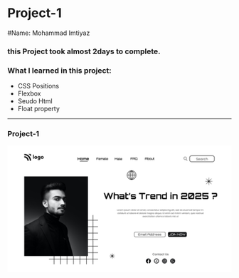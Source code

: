 # Project-1

#Name: Mohammad Imtiyaz

### this Project took almost 2days to complete.

### What I learned in this project:

- CSS Positions
- Flexbox
- Seudo Html
- Float property


***
### Project-1

![](./Assets/1.png)
